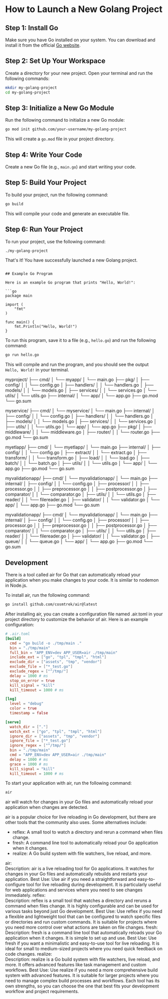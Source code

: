 # How to Launch a New Golang Project

## Step 1: Install Go
Make sure you have Go installed on your system. You can download and install it from the official [Go website](https://golang.org/dl/).

## Step 2: Set Up Your Workspace
Create a directory for your new project. Open your terminal and run the following commands:

```sh
mkdir my-golang-project
cd my-golang-project
```

## Step 3: Initialize a New Go Module
Run the following command to initialize a new Go module:

```sh
go mod init github.com/your-username/my-golang-project
```

This will create a `go.mod` file in your project directory.

## Step 4: Write Your Code
Create a new Go file (e.g., `main.go`) and start writing your code.

## Step 5: Build Your Project
To build your project, run the following command:

```sh
go build
```

This will compile your code and generate an executable file.

## Step 6: Run Your Project

To run your project, use the following command:

```sh
./my-golang-project
```

That's it! You have successfully launched a new Golang project.
```

## Example Go Program

Here is an example Go program that prints "Hello, World!":

```go
package main

import (
    "fmt"
)

func main() {
    fmt.Println("Hello, World!")
}
```

To run this program, save it to a file (e.g., `hello.go`) and run the following command:

```sh
go run hello.go
```

This will compile and run the program, and you should see the output `Hello, World!` in your terminal.


myproject/
├── cmd/
│   └── myapp/
│       └── main.go
├── pkg/
│   ├── config/
│   │   └── config.go
│   ├── handlers/
│   │   └── handlers.go
│   ├── models/
│   │   └── models.go
│   ├── services/
│   │   └── services.go
│   └── utils/
│       └── utils.go
├── internal/
│   └── app/
│       └── app.go
├── go.mod
└── go.sum


myservice/
├── cmd/
│   └── myservice/
│       └── main.go
├── internal/
│   ├── config/
│   │   └── config.go
│   ├── handlers/
│   │   └── handlers.go
│   ├── models/
│   │   └── models.go
│   ├── services/
│   │   └── services.go
│   ├── utils/
│   │   └── utils.go
│   └── app/
│       └── app.go
├── pkg/
│   ├── middleware/
│   │   └── middleware.go
│   ├── router/
│   │   └── router.go
├── go.mod
└── go.sum

myetlapp/
├── cmd/
│   └── myetlapp/
│       └── main.go
├── internal/
│   ├── config/
│   │   └── config.go
│   ├── extract/
│   │   └── extract.go
│   ├── transform/
│   │   └── transform.go
│   ├── load/
│   │   └── load.go
│   ├── batch/
│   │   └── batch.go
│   ├── utils/
│   │   └── utils.go
│   └── app/
│       └── app.go
├── go.mod
└── go.sum

myvalidationapp/
├── cmd/
│   └── myvalidationapp/
│       └── main.go
├── internal/
│   ├── config/
│   │   └── config.go
│   ├── processor/
│   │   ├── processor.go
│   │   ├── preprocessor.go
│   │   ├── postprocessor.go
│   ├── comparator/
│   │   └── comparator.go
│   ├── utils/
│   │   └── utils.go
│   ├── reader/
│   │   └── filereader.go
│   ├── validator/
│   │   └── validator.go
│   └── app/
│       └── app.go
├── go.mod
└── go.sum

myvalidationapp/
├── cmd/
│   └── myvalidationapp/
│       └── main.go
├── internal/
│   ├── config/
│   │   └── config.go
│   ├── processor/
│   │   ├── processor.go
│   │   ├── preprocessor.go
│   │   ├── postprocessor.go
│   ├── comparator/
│   │   └── comparator.go
│   ├── utils/
│   │   └── utils.go
│   ├── reader/
│   │   └── filereader.go
│   ├── validator/
│   │   └── validator.go
│   ├── queue/
│   │   └── queue.go
│   └── app/
│       └── app.go
├── go.mod
└── go.sum

## Development
There is a tool called air for Go that can automatically reload your application when you make changes to your code. It is similar to nodemon in Node.js.

To install air, run the following command:

```sh
go install github.com/cosmtrek/air@latest
```

After installing air, you can create a configuration file named .air.toml in your project directory to customize the behavior of air. Here is an example configuration:

```toml
# .air.toml
[build]
  cmd = "go build -o ./tmp/main ."
  bin = "./tmp/main"
  full_bin = "APP_ENV=dev APP_USER=air ./tmp/main"
  include_ext = ["go", "tpl", "tmpl", "html"]
  exclude_dir = ["assets", "tmp", "vendor"]
  exclude_file = ["*_test.go"]
  exclude_regex = ["^/tmp/"]
  delay = 1000 # ms
  stop_on_error = true
  kill_signal = "kill"
  kill_timeout = 1000 # ms

[log]
  level = "debug"
  color = true
  timestamp = false

[serve]
  watch_dir = ["."]
  watch_ext = ["go", "tpl", "tmpl", "html"]
  ignore_dir = ["assets", "tmp", "vendor"]
  ignore_file = ["*_test.go"]
  ignore_regex = ["^/tmp/"]
  bin = "./tmp/main"
  cmd = "APP_ENV=dev APP_USER=air ./tmp/main"
  delay = 1000 # ms
  grace = 1000 # ms
  kill_signal = "kill"
  kill_timeout = 1000 # ms
```

To start your application with air, run the following command:

```sh
air
```

air will watch for changes in your Go files and automatically reload your application when changes are detected.

air is a popular choice for live reloading in Go development, but there are other tools that the community also uses. Some alternatives include:  
- reflex: A small tool to watch a directory and rerun a command when files change.
- fresh: A command line tool to automatically reload your Go application when it changes.
- realize: A Go build system with file watchers, live reload, and more.

air:  
Description: air is a live reloading tool for Go applications. It watches for changes in your Go files and automatically rebuilds and restarts your application.
Best Use: Use air if you need a straightforward and easy-to-configure tool for live reloading during development. It is particularly useful for web applications and services where you need to see changes immediately.
reflex:  
Description: reflex is a small tool that watches a directory and reruns a command when files change. It is highly configurable and can be used for various tasks beyond just Go development.
Best Use: Use reflex if you need a flexible and lightweight tool that can be configured to watch specific files or directories and run custom commands. It is suitable for projects where you need more control over what actions are taken on file changes.
fresh:  
Description: fresh is a command line tool that automatically reloads your Go application when it changes. It is simple to set up and use.
Best Use: Use fresh if you want a minimalistic and easy-to-use tool for live reloading. It is ideal for small to medium-sized projects where you need quick feedback on code changes.
realize:  
Description: realize is a Go build system with file watchers, live reload, and more. It offers advanced features like task management and custom workflows.
Best Use: Use realize if you need a more comprehensive build system with advanced features. It is suitable for larger projects where you need to manage complex build processes and workflows.
Each tool has its own strengths, so you can choose the one that best fits your development workflow and project requirements.
